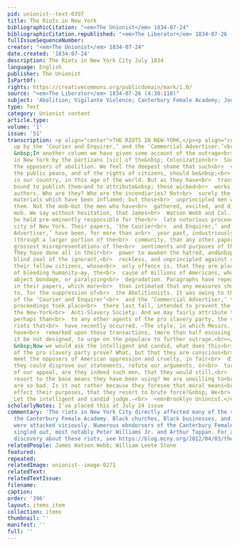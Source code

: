 ```yaml
---
pid: unionist--text-0397
title: The Riots in New York
bibliographicCitation: "<em>The Unionist</em> 1834-07-24"
bibliographicCitation.republished: "<em>The Liberator</em> 1834-07-26 (4:30:118)"
fullIssueSequenceNumber: 
creator: "<em>The Unionist</em> 1834-07-24"
date.created: '1834-07-24'
description: The Riots in New York City July 1834
language: English
publisher: The Unionist
IsPartOf: 
rights: https://creativecommons.org/publicdomain/mark/1.0/
source: "<em>The Liberator</em> 1834-07-26 (4:30:118)"
subject: 'Abolition; Vigilante Violence; Canterbury Female Academy; Journalistic Debate '
type: Text
category: Unionist content
article.type: 
volume: '1'
issue: '51'
transcription: <p align="center">THE RIOTS IN NEW-YORK,</p><p align="center">  <em>    Gotten
  up by the ‘Courier and Enquirer,’ and the ‘Commercial Advertiser.’<br>  </em></p><p>  &nbsp;
  &nbsp;In another column we have given some account of the outrage<br>  committed
  in New York by the partizans [sic] of the&nbsp; Colonization<br>  Society,* and
  the opposers of abolition. We feel the deepest shame that such<br>  violations of
  the public peace, and of the rights of citizens, should be&nbsp;<br>  perpetrated
  in our country, in this age of the world. But as they have<br>  transpired, we are
  bound to publish them—and to attribute&nbsp; these wicked<br>  works to their real
  authors. Who are they? Who are the incendiaries? Not<br>  surely the combustible
  materials which have been inflamed; but those<br>  unprincipled men who have inflamed
  them. Not the mob—but the men who have<br>  gathered, excited, and directed the
  mob. We say without hesitation, that James<br>  Watson Webb and Col. Stone should
  be held pre-eminently responsible for the<br>  late notorious proceedings in the
  city of New York. Their papers, ‘the Courier<br>  and Enquirer,’ and the ‘Commercial
  Advertiser,’ have been, for more than a<br>  year past, industriously circulating
  (through a larger portion of the<br>  community, than any other paper could,) the
  grossest misrepresentations of the<br>  sentiments and purposes of the Abolitionists.
  They have done all in their<br>  power to awaken the hatred, and&nbsp; direct the
  blind zeal of the ignorant,<br>  reckless, and unprincipled against a portion of
  their fellow citizens, whose<br>  only offence is, that they are pleading the cause
  of bleeding humanity—ay, the<br>  cause of millions of Americans, who are held in
  abject bondage, or paralyzing<br>  degradation. Paragraphs have repeatedly appeared
  in their papers, which more<br>  than intimated that any measures should be resorted
  to, for the suppression of<br>  the Abolitionists. It was owing to the exertions
  of the ‘Courier and Enquirer’<br>  and the ‘Commercial Advertiser,’ that the disgraceful
  proceedings took place<br>  there last fall, intended to prevent the formation of
  the New-York<br>  Anti-Slavery Society. And we may fairly attribute to them, more
  perhaps than<br>  to any other agents of the pro slavery party, the succession of
  riots that<br>  have recently occurred. —The style, in which Messrs. Webb and Stone
  have<br>  remarked upon these transactions, (more than half excusing) is&nbsp; adapted,<br>  if
  it be not designed, to urge on the populace to further outrage.<br></p><p>  &nbsp;
  &nbsp;Now we would ask the intelligent and candid, what does this<br>  procedure
  of the pro slavery party prove? What, but that they are conscious<br>  they cannot
  meet the opposers of American oppression and cruelty, in fair<br>  discussion!—If
  they could disprove our statements, refute our arguments, or<br>  turn the point
  of our appeal, are they indeed such men, that they would still,<br>  of choice,
  resort to the base means they have been using? We are unwilling to<br>  think they
  are so bad. Is it not rather because they foresee that moral means<br>  can never
  effect their purposes, that they resort to brute force?&nbsp; We<br>  think so.
  Let the intelligent and candid judge.—<br>  <em>Brooklyn Unionist.</em></p><p align="center"></p>
scholarlyNotes: I've placed this at July 24 issue
commentary: 'The riots in New York City directly affected many of the students at
  the Canterbury Female Academy. Black churches, Black businesses, and white abolitionists
  were attacked viciously. Numerous ebndorsers of the Canterbury Female Academy were
  singled out, most notably Peter Williams Jr. and Arthur Tappan. For an interesting
  discovery about these riots, see https://blog.mcny.org/2012/04/03/the-abolitionist-riots-of-1834/ '
relatedPeople: James Watson Webb; William Leete Stone
featured: 
repeated: 
relatedImage: unionist--image-0271
relatedText: 
relatedTextIssue: 
filename: 
caption: 
order: '396'
layout: items_item
collection: items
thumbnail: ''
manifest: ''
full: ''
---
```

